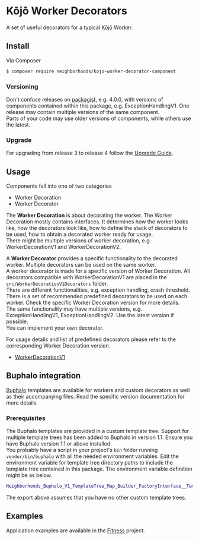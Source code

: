 # Kōjō Worker Decorators

A set of useful decorators for a typical [Kōjō](https://github.com/neighborhoods/kojo) Worker.

## Install

Via Composer

```bash
$ composer require neighborhoods/kojo-worker-decorator-component
```

### Versioning

Don't confuse releases on [packagist](https://packagist.org/packages/neighborhoods/kojo-worker-decorator-component), e.g. 4.0.0, with versions of components contained within this package, e.g. ExceptionHandlingV1. One release may contain multiple versions of the same component.  
Parts of your code may use older versions of components, while others use the latest.

### Upgrade

For upgrading from release 3 to release 4 follow the [Upgrade Guide](docs/UpgradeGuide.md).

## Usage

Components fall into one of two categories
* Worker Decoration
* Worker Decorator

The **Worker Decoration** is about decorating the worker. The Worker Decoration mostly contains interfaces. It determines how the worker looks like, how the decorators look like, how to define the stack of decorators to be used, how to obtain a decorated worker ready for usage.  
There might be multiple versions of worker decoration, e.g. WorkerDecorationV1 and WorkerDecorationV2.

A **Worker Decorator** provides a specific functionality to the decorated worker. Multiple decorators can be used on the same worker.  
A worker decorator is made for a specific version of Worker Decoration. All decorators compatible with WorkerDecorationV1 are placed in the `src/WorkerDecorationV1Decorators` folder.  
There are different functionalities, e.g. exception handling, crash threshold. There is a set of recommended predefined decorators to be used on each worker. Check the specific Worker Decoration version for more details.  
The same functionality may have multiple versions, e.g. ExceptionHandlingV1, ExceptionHandlingV2. Use the latest version if possible.  
You can implement your own decorator.

For usage details and list of predefined decorators please refer to the corresponding Worker Decoration version.
* [WorkerDecorationV1](src/WorkerDecorationV1/README.md)

## Buphalo integration

[Buphalo](https://github.com/neighborhoods/Buphalo) templates are available for workers and custom decorators as well as their accompanying files. Read the specific version documentation for more details.

### Prerequisites

The Buphalo templates are provided in a custom template tree. Support for multiple template trees has been added to Buphalo in version 1.1. Ensure you have Buphalo version 1.1 or above installed.  
You probably have a script in your project's `bin` folder running `vendor/bin/buphalo` with all the needed environment variables. Edit the environment variable for template tree directory paths to include the template tree contained in this package. The environment variable definition might be as below.
```bash
Neighborhoods_Buphalo_V1_TemplateTree_Map_Builder_FactoryInterface__TemplateTreeDirectoryPaths=default:$PWD/vendor/neighborhoods/buphalo/template-tree/V1,kwdc:$PWD/vendor/neighborhoods/kojo-worker-decorator-component/template-tree/BuphaloV1
```

The export above assumes that you have no other custom template trees.

## Examples

Application examples are available in the [Fitness](https://github.com/neighborhoods/KojoWorkerDecoratorComponentFitness) project.
